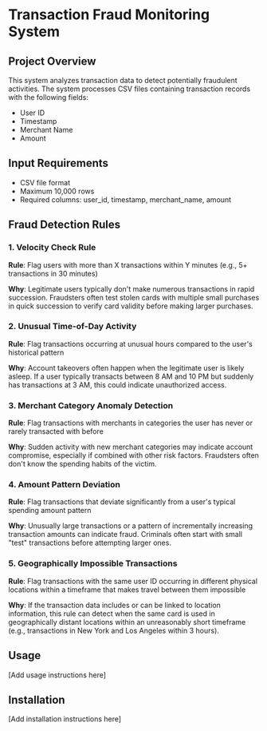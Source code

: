 # Transaction Fraud Monitoring System

## Project Overview
This system analyzes transaction data to detect potentially fraudulent activities. The system processes CSV files containing transaction records with the following fields:
- User ID
- Timestamp
- Merchant Name
- Amount

## Input Requirements
- CSV file format
- Maximum 10,000 rows
- Required columns: user_id, timestamp, merchant_name, amount

## Fraud Detection Rules

### 1. Velocity Check Rule
**Rule**: Flag users with more than X transactions within Y minutes (e.g., 5+ transactions in 30 minutes)

**Why**: Legitimate users typically don't make numerous transactions in rapid succession. Fraudsters often test stolen cards with multiple small purchases in quick succession to verify card validity before making larger purchases.

### 2. Unusual Time-of-Day Activity
**Rule**: Flag transactions occurring at unusual hours compared to the user's historical pattern

**Why**: Account takeovers often happen when the legitimate user is likely asleep. If a user typically transacts between 8 AM and 10 PM but suddenly has transactions at 3 AM, this could indicate unauthorized access.

### 3. Merchant Category Anomaly Detection
**Rule**: Flag transactions with merchants in categories the user has never or rarely transacted with before

**Why**: Sudden activity with new merchant categories may indicate account compromise, especially if combined with other risk factors. Fraudsters often don't know the spending habits of the victim.

### 4. Amount Pattern Deviation
**Rule**: Flag transactions that deviate significantly from a user's typical spending amount pattern

**Why**: Unusually large transactions or a pattern of incrementally increasing transaction amounts can indicate fraud. Criminals often start with small "test" transactions before attempting larger ones.

### 5. Geographically Impossible Transactions
**Rule**: Flag transactions with the same user ID occurring in different physical locations within a timeframe that makes travel between them impossible

**Why**: If the transaction data includes or can be linked to location information, this rule can detect when the same card is used in geographically distant locations within an unreasonably short timeframe (e.g., transactions in New York and Los Angeles within 3 hours).

## Usage
[Add usage instructions here]

## Installation
[Add installation instructions here]
